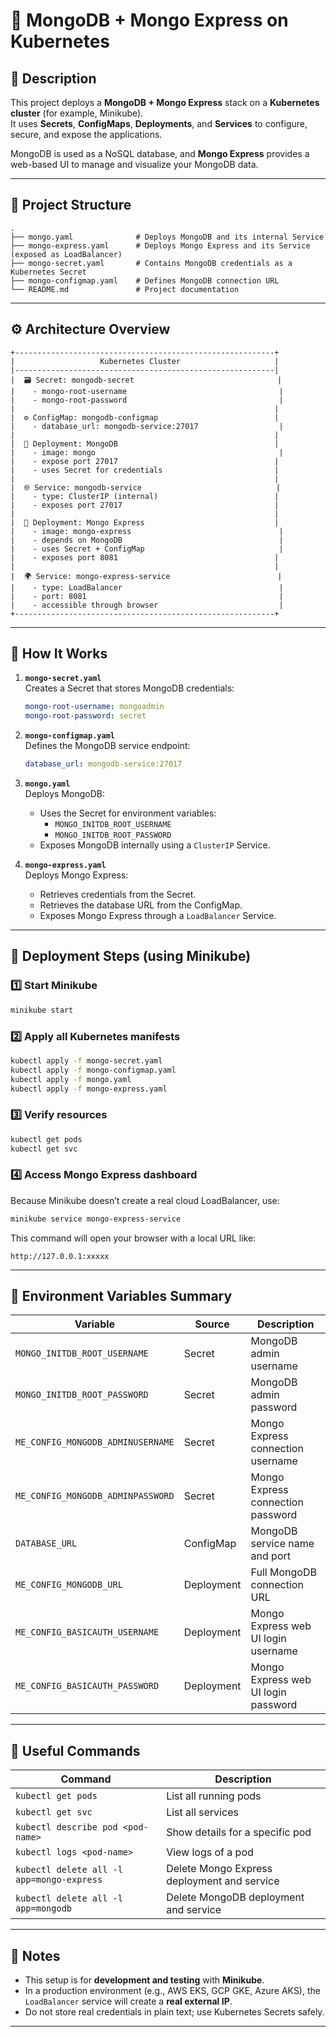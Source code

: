 # 🧩 MongoDB + Mongo Express on Kubernetes

## 📖 Description

This project deploys a **MongoDB + Mongo Express** stack on a **Kubernetes cluster** (for example, Minikube).  
It uses **Secrets**, **ConfigMaps**, **Deployments**, and **Services** to configure, secure, and expose the applications.

MongoDB is used as a NoSQL database, and **Mongo Express** provides a web-based UI to manage and visualize your MongoDB data.

---

## 📁 Project Structure

```
.
├── mongo.yaml              # Deploys MongoDB and its internal Service
├── mongo-express.yaml      # Deploys Mongo Express and its Service (exposed as LoadBalancer)
├── mongo-secret.yaml       # Contains MongoDB credentials as a Kubernetes Secret
├── mongo-configmap.yaml    # Defines MongoDB connection URL
└── README.md               # Project documentation
```

---

## ⚙️ Architecture Overview

```
+----------------------------------------------------------+
|                   Kubernetes Cluster                     |
|----------------------------------------------------------|
|  🗃️ Secret: mongodb-secret                                |
|    - mongo-root-username                                  |
|    - mongo-root-password                                  |
|                                                          |
|  ⚙️ ConfigMap: mongodb-configmap                          |
|    - database_url: mongodb-service:27017                  |
|                                                          |
|  🧱 Deployment: MongoDB                                   |
|    - image: mongo                                         |
|    - expose port 27017                                   |
|    - uses Secret for credentials                         |
|                                                          |
|  🌐 Service: mongodb-service                              |
|    - type: ClusterIP (internal)                          |
|    - exposes port 27017                                  |
|                                                          |
|  🧱 Deployment: Mongo Express                             |
|    - image: mongo-express                                 |
|    - depends on MongoDB                                   |
|    - uses Secret + ConfigMap                              |
|    - exposes port 8081                                   |
|                                                          |
|  🌍 Service: mongo-express-service                        |
|    - type: LoadBalancer                                   |
|    - port: 8081                                           |
|    - accessible through browser                           |
+----------------------------------------------------------+
```

---

## 🧠 How It Works

1. **`mongo-secret.yaml`**  
   Creates a Secret that stores MongoDB credentials:

   ```yaml
   mongo-root-username: mongoadmin
   mongo-root-password: secret
   ```

2. **`mongo-configmap.yaml`**  
   Defines the MongoDB service endpoint:

   ```yaml
   database_url: mongodb-service:27017
   ```

3. **`mongo.yaml`**  
   Deploys MongoDB:

   - Uses the Secret for environment variables:
     - `MONGO_INITDB_ROOT_USERNAME`
     - `MONGO_INITDB_ROOT_PASSWORD`
   - Exposes MongoDB internally using a `ClusterIP` Service.

4. **`mongo-express.yaml`**  
   Deploys Mongo Express:
   - Retrieves credentials from the Secret.
   - Retrieves the database URL from the ConfigMap.
   - Exposes Mongo Express through a `LoadBalancer` Service.

---

## 🚀 Deployment Steps (using Minikube)

### 1️⃣ Start Minikube

```bash
minikube start
```

### 2️⃣ Apply all Kubernetes manifests

```bash
kubectl apply -f mongo-secret.yaml
kubectl apply -f mongo-configmap.yaml
kubectl apply -f mongo.yaml
kubectl apply -f mongo-express.yaml
```

### 3️⃣ Verify resources

```bash
kubectl get pods
kubectl get svc
```

### 4️⃣ Access Mongo Express dashboard

Because Minikube doesn’t create a real cloud LoadBalancer, use:

```bash
minikube service mongo-express-service
```

This command will open your browser with a local URL like:

```
http://127.0.0.1:xxxxx
```

---

## 🧩 Environment Variables Summary

| Variable                          | Source     | Description                         |
| --------------------------------- | ---------- | ----------------------------------- |
| `MONGO_INITDB_ROOT_USERNAME`      | Secret     | MongoDB admin username              |
| `MONGO_INITDB_ROOT_PASSWORD`      | Secret     | MongoDB admin password              |
| `ME_CONFIG_MONGODB_ADMINUSERNAME` | Secret     | Mongo Express connection username   |
| `ME_CONFIG_MONGODB_ADMINPASSWORD` | Secret     | Mongo Express connection password   |
| `DATABASE_URL`                    | ConfigMap  | MongoDB service name and port       |
| `ME_CONFIG_MONGODB_URL`           | Deployment | Full MongoDB connection URL         |
| `ME_CONFIG_BASICAUTH_USERNAME`    | Deployment | Mongo Express web UI login username |
| `ME_CONFIG_BASICAUTH_PASSWORD`    | Deployment | Mongo Express web UI login password |

---

## 🧾 Useful Commands

| Command                                   | Description                                 |
| ----------------------------------------- | ------------------------------------------- |
| `kubectl get pods`                        | List all running pods                       |
| `kubectl get svc`                         | List all services                           |
| `kubectl describe pod <pod-name>`         | Show details for a specific pod             |
| `kubectl logs <pod-name>`                 | View logs of a pod                          |
| `kubectl delete all -l app=mongo-express` | Delete Mongo Express deployment and service |
| `kubectl delete all -l app=mongodb`       | Delete MongoDB deployment and service       |

---

## 🧱 Notes

- This setup is for **development and testing** with **Minikube**.
- In a production environment (e.g., AWS EKS, GCP GKE, Azure AKS), the `LoadBalancer` service will create a **real external IP**.
- Do not store real credentials in plain text; use Kubernetes Secrets safely.

---
